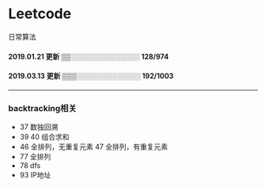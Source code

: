 # Leetcode
日常算法
#### 2019.01.21 更新  ▒▒░░░░░░░░░░░░░░  128/974
#### 2019.03.13 更新  ▒▒▒░░░░░░░░░░░░░  192/1003
---

### backtracking相关
- 37 数独回溯
- 39 40 组合求和
- 46 全排列，无重复元素 47 全排列，有重复元素
- 77 全排列
- 78 dfs
- 93 IP地址
